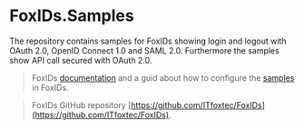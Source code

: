 # FoxIDs.Samples
The repository contains samples for FoxIDs showing login and logout with OAuth 2.0, OpenID Connect 1.0 and SAML 2.0. Furthermore the samples show API call secured with OAuth 2.0.

> FoxIDs [documentation](https://www.itfoxtec.com/FoxIDs) and a guid about how to configure the [samples](https://www.itfoxtec.com/FoxIDs/samples) in FoxIDs.

> FoxIDs GitHub repository [https://github.com/ITfoxtec/FoxIDs](https://github.com/ITfoxtec/FoxIDs).
